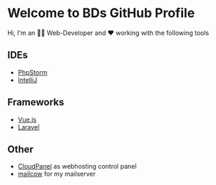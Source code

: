 # Welcome to BDs GitHub Profile

Hi, I'm an 👨‍💻 Web-Developer and ❤️ working with the following tools

## IDEs

- [PhpStorm](https://www.jetbrains.com/phpstorm/)
- [IntelliJ](https://www.jetbrains.com/idea)

## Frameworks

- [Vue.js](https://github.com/vuejs/)
- [Laravel](https://github.com/laravel/)

## Other

- [CloudPanel](https://www.cloudpanel.io/) as webhosting control panel
- [mailcow](https://github.com/mailcow/mailcow-dockerized) for my mailserver
